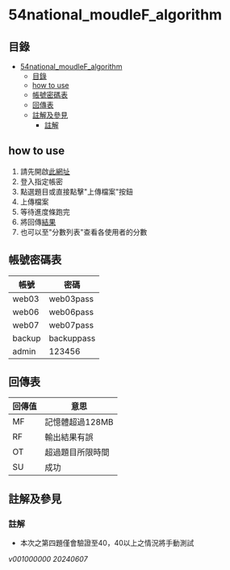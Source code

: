 # 54national_moudleF_algorithm

## 目錄
- [54national\_moudleF\_algorithm](#54national_moudlef_algorithm)
	- [目錄](#目錄)
	- [how to use](#how-to-use)
	- [帳號密碼表](#帳號密碼表)
	- [回傳表](#回傳表)
	- [註解及參見](#註解及參見)
		- [註解](#註解)


## how to use

1. 請先開啟[此網址](https://hiiamchris.ddns.net/chrisjudge_54national)
2. 登入指定帳密
3. 點選題目或直接點擊"上傳檔案"按鈕
4. 上傳檔案
5. 等待進度條跑完
6. 將回傳[結果](#回傳表)
7. 也可以至"分數列表"查看各使用者的分數

## 帳號密碼表

| 帳號 | 密碼 |
| --- | ---|
| web03 | web03pass |
| web06 | web06pass |
| web07 | web07pass |
| backup | backuppass |
| admin | 123456 |

## 回傳表

| 回傳值 | 意思 |
| --- | ---|
| MF | 記憶體超過128MB |
| RF | 輸出結果有誤 |
| OT | 超過題目所限時間 |
| SU | 成功 |

## 註解及參見

### 註解
- 本次之第四題僅會驗證至40，40以上之情況將手動測試

*v001000000 20240607*